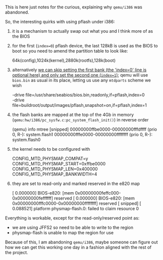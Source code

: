 This is here just notes for the curious, explaining why `qemu/i386` was abandoned.

So, the interesting quirks with using pflash under i386:

 1. it is a mechanism to actually swap out what you and I think more of as the BIOS
 1. for the first (`index=0`) pflash device, the last 128kB is used as the BIOS to boot so you need to amend the partition table to look like:

     64k(config),1024k(kernel),2880k(rootfs),128k(boot)

 1. alternatively [we can skip setting the first bank (the 'index=0' line is optional here) and only set the second one (`index=1`)](http://lists.gnu.org/archive/html/qemu-devel/2013-11/msg02763.html); qemu will use `bios.bin` as usual in its place, letting us use any `mtdparts` scheme we wish

     -drive file=/usr/share/seabios/bios.bin,readonly,if=pflash,index=0 \
     -drive file=buildroot/output/images/pflash,snapshot=on,if=pflash,index=1

 1. the flash banks are mapped at the top of the 4Gb in memory (`qemu:hw/i386/pc_sysfw.c:pc_system_flash_init()`) in reverse order

     (qemu) info mtree
     [snipped]
       00000000ffbe0000-00000000fffdffff (prio 0, R-): system.flash1
       00000000fffe0000-00000000ffffffff (prio 0, R-): system.flash0

 1. the kernel needs to be configured with

    CONFIG_MTD_PHYSMAP_COMPAT=y
    CONFIG_MTD_PHYSMAP_START=0xffbe0000
    CONFIG_MTD_PHYSMAP_LEN=0x400000
    CONFIG_MTD_PHYSMAP_BANKWIDTH=4

 1. they are set to read-only and marked reserved in the e820 map

     [    0.000000] BIOS-e820: [mem 0x00000000feffc000-0x00000000feffffff] reserved
     [    0.000000] BIOS-e820: [mem 0x00000000fffc0000-0x00000000ffffffff] reserved
     [     snipped]
     [    0.088521] platform physmap-flash.0: failed to claim resource 0

Everything is workable, except for the read-only/reserved point as:

 * we are using JFFS2 so need to be able to write to the region
 * physmap-flash is unable to map the region for use

Because of this, I am abandoning `qemu/i386`, maybe someone can figure out how we can get this working one day in a fashion aligned with the rest of the project.
